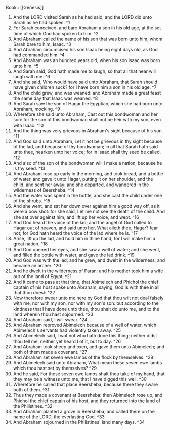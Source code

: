  Book:: [[Genesis]]
 1. And the LORD visited Sarah as he had said, and the LORD did unto Sarah as he had spoken. ^1
 2. For Sarah conceived, and bare Abraham a son in his old age, at the set time of which God had spoken to him. ^2
 3. And Abraham called the name of his son that was born unto him, whom Sarah bare to him, Isaac. ^3
 4. And Abraham circumcised his son Isaac being eight days old, as God had commanded him. ^4
 5. And Abraham was an hundred years old, when his son Isaac was born unto him. ^5
 6. And Sarah said, God hath made me to laugh, so that all that hear will laugh with me. ^6
 7. And she said, Who would have said unto Abraham, that Sarah should have given children suck? for I have born him a son in his old age. ^7
 8. And the child grew, and was weaned: and Abraham made a great feast the same day that Isaac was weaned. ^8
 9. And Sarah saw the son of Hagar the Egyptian, which she had born unto Abraham, mocking. ^9
 10. Wherefore she said unto Abraham, Cast out this bondwoman and her son: for the son of this bondwoman shall not be heir with my son, even with Isaac. ^10
 11. And the thing was very grievous in Abraham's sight because of his son. ^11
 12. And God said unto Abraham, Let it not be grievous in thy sight because of the lad, and because of thy bondwoman; in all that Sarah hath said unto thee, hearken unto her voice; for in Isaac shall thy seed be called. ^12
 13. And also of the son of the bondwoman will I make a nation, because he is thy seed. ^13
 14. And Abraham rose up early in the morning, and took bread, and a bottle of water, and gave it unto Hagar, putting it on her shoulder, and the child, and sent her away: and she departed, and wandered in the wilderness of Beersheba. ^14
 15. And the water was spent in the bottle, and she cast the child under one of the shrubs. ^15
 16. And she went, and sat her down over against him a good way off, as it were a bow shot: for she said, Let me not see the death of the child. And she sat over against him, and lift up her voice, and wept. ^16
 17. And God heard the voice of the lad; and the angel of God called to Hagar out of heaven, and said unto her, What aileth thee, Hagar? fear not; for God hath heard the voice of the lad where he is. ^17
 18. Arise, lift up the lad, and hold him in thine hand; for I will make him a great nation. ^18
 19. And God opened her eyes, and she saw a well of water; and she went, and filled the bottle with water, and gave the lad drink. ^19
 20. And God was with the lad; and he grew, and dwelt in the wilderness, and became an archer. ^20
 21. And he dwelt in the wilderness of Paran: and his mother took him a wife out of the land of Egypt. ^21
 22. And it came to pass at that time, that Abimelech and Phichol the chief captain of his host spake unto Abraham, saying, God is with thee in all that thou doest: ^22
 23. Now therefore swear unto me here by God that thou wilt not deal falsely with me, nor with my son, nor with my son's son: but according to the kindness that I have done unto thee, thou shalt do unto me, and to the land wherein thou hast sojourned. ^23
 24. And Abraham said, I will swear. ^24
 25. And Abraham reproved Abimelech because of a well of water, which Abimelech's servants had violently taken away. ^25
 26. And Abimelech said, I wot not who hath done this thing; neither didst thou tell me, neither yet heard I of it, but to day. ^26
 27. And Abraham took sheep and oxen, and gave them unto Abimelech; and both of them made a covenant. ^27
 28. And Abraham set seven ewe lambs of the flock by themselves. ^28
 29. And Abimelech said unto Abraham, What mean these seven ewe lambs which thou hast set by themselves? ^29
 30. And he said, For these seven ewe lambs shalt thou take of my hand, that they may be a witness unto me, that I have digged this well. ^30
 31. Wherefore he called that place Beersheba; because there they sware both of them. ^31
 32. Thus they made a covenant at Beersheba: then Abimelech rose up, and Phichol the chief captain of his host, and they returned into the land of the Philistines. ^32
 33. And Abraham planted a grove in Beersheba, and called there on the name of the LORD, the everlasting God. ^33
 34. And Abraham sojourned in the Philistines' land many days. ^34
